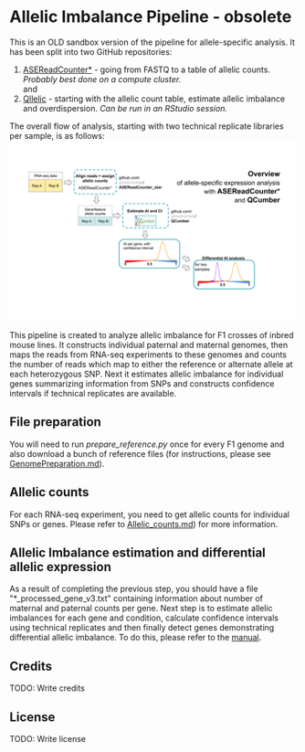 # Allelic Imbalance Pipeline - obsolete
This is an OLD sandbox version of the pipeline for allele-specific analysis. 
It has been split into two GitHub repositories:
1. [ASEReadCounter*](https://github.com/gimelbrantlab/ASEReadCounter_star) - going from FASTQ to a table of allelic counts. *Probably best done on a compute cluster.*   
and
2. [Qllelic](https://github.com/gimelbrantlab/Qllelic) - starting with the allelic count table, estimate allelic imbalance and overdispersion. *Can be run in an RStudio session.*

The overall flow of analysis, starting with two technical replicate libraries per sample, is as follows:
![scheme](https://github.com/gimelbrantlab/ASE/blob/master/ASEReadsCounterstar_QCumber_flowchart.svg)

This pipeline is created to analyze allelic imbalance for F1 crosses of inbred mouse lines. It constructs individual paternal and maternal genomes, then maps the reads from RNA-seq experiments to these genomes and counts the number of reads which map to either the reference or alternate allele at each heterozygous SNP. Next it estimates allelic imbalance for individual genes summarizing information from SNPs and constructs confidence intervals if technical replicates are available.


## File preparation 
You will need to run _prepare_reference.py_ once for every F1 genome and also download a bunch of reference files (for instructions, please see [GenomePreparation.md](https://github.com/gimelbrantlab/ASE/blob/master/markdown/GenomePreparation.md)). 

## Allelic counts
For each RNA-seq experiment, you need to get allelic counts for individual SNPs or genes. Please refer to [Allelic_counts.md](https://github.com/gimelbrantlab/ASE/blob/master/markdown/Allelic_counts.md)) for more information.

## Allelic Imbalance estimation and differential allelic expression

As a result of completing the previous step, you should have a file "*_processed_gene_v3.txt" containing information about number of maternal and paternal counts per gene. Next step is to estimate allelic imbalances for each gene and condition, calculate confidence intervals using technical replicates and then finally detect genes demonstrating differential allelic imbalance. To do this, please refer to the [manual](https://github.com/gimelbrantlab/ASE/blob/master/markdown/manual.md).

## Credits
TODO: Write credits

## License
TODO: Write license


